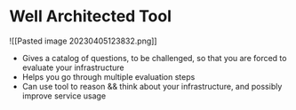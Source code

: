 # Well Architected Tool
![[Pasted image 20230405123832.png]]
- Gives a catalog of questions, to be challenged, so that you are forced to evaluate your infrastructure
- Helps you go through multiple evaluation steps
- Can use tool to reason && think about your infrastructure, and possibly improve service usage

